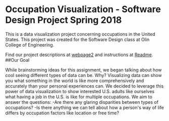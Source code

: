 # Occupation Visualization - Software Design Project Spring 2018

This is a data visualization project concerning occupations in the United States. This project was created for the Software Design class at Olin College of Engineering.

Find our project descriptions at [webpage2](https://github.com/coreyacl/DataViz/blob/master/webpage2.md) and instructions at [Readme](https://github.com/coreyacl/DataViz/blob/master/README.md).
##Our Goal

While brainstorming ideas for this assignment, we began talking about how cool seeing different types of data can be. Why? Visualizing data can show you what something in the world is like more comprehensively and accurately than your personal experiences can.
We decided to leverage this power of data visualization to show interested U.S. adults like ourselves what having a job in the U.S. is like for multiple occupations.
We aim to answer the questions:
-Are there any glaring disparities between types of occupations?
-Is there anything we can tell about how a person's way of life differs by occupation factors like location or free time?
